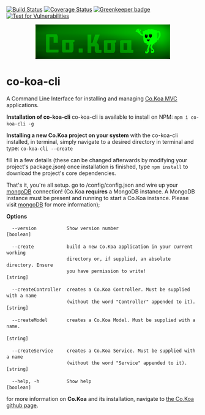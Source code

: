 [![Build Status](https://travis-ci.org/jaysaurus/co-koa-cli.svg?branch=master)](https://travis-ci.org/jaysaurus/co-koa-cli)
[![Coverage Status](https://coveralls.io/repos/github/jaysaurus/co-koa-cli/badge.svg?branch=master)](https://coveralls.io/github/jaysaurus/co-koa-cli?branch=master)
[![Greenkeeper badge](https://badges.greenkeeper.io/jaysaurus/co-koa-cli.svg)](https://greenkeeper.io/)
[![Test for Vulnerabilities](https://snyk.io/test/github/jaysaurus/co-koa-cli/badge.svg)](https://snyk.io/test/github/jaysaurus/co-koa-cli)

<a title="Co.Koa on github" href="https://jaysaurus.github.io/Co.Koa">
<img alt="Co.Koa header" title="Co.Koa" style="margin: 0 15%; width: 70%" src="https://raw.githubusercontent.com/jaysaurus/Co.Koa/master/siteStrapCoKoa.png?sanitize=true" />
</a>

# co-koa-cli

A Command Line Interface for installing and managing [Co.Koa MVC](http://cokoajs.com) applications.

**Installation of co-koa-cli**
co-koa-cli is available to install on NPM:
`npm i co-koa-cli -g`

**Installing a new Co.Koa project on your system**
with the co-koa-cli installed, in terminal, simply navigate to a desired directory in terminal and type:
`co-koa-cli --create`

fill in a few details (these can be changed afterwards by modifying your project's package.json)
once installation is finished, type `npm install` to download the project's core dependencies.

That's it, you're all setup.  go to /config/config.json and wire up your <a href="https://www.mongodb.com/">mongoDB</a> connection! (Co.Koa **requires** a MongoDB instance.  A MongoDB instance must be present and running to start a Co.Koa instance.  Please visit <a href="https://www.mongodb.com/">mongoDB</a> for more information);

**Options**
```
  --version           Show version number                              [boolean]

  --create            build a new Co.Koa application in your current working
                      directory or, if supplied, an absolute directory. Ensure
                      you have permission to write!                     [string]

  --createController  creates a Co.Koa Controller. Must be supplied with a name
                      (without the word "Controller" appended to it).   [string]

  --createModel       creates a Co.Koa Model. Must be supplied with a name.
                                                                        [string]

  --createService     creates a Co.Koa Service. Must be supplied with a name
                      (without the word "Service" appended to it).      [string]

  --help, -h          Show help                                        [boolean]
```

for more information on **Co.Koa** and its installation, navigate to <a href="https://github.com/jaysaurus/Co.Koa">the Co.Koa github page</a>.
